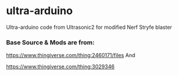 # ultra-arduino
Ultra-arduino code from Ultrasonic2 for modified Nerf Stryfe blaster

### Base Source & Mods are from:

https://www.thingiverse.com/thing:2460171/files And

https://www.thingiverse.com/thing:3029346
